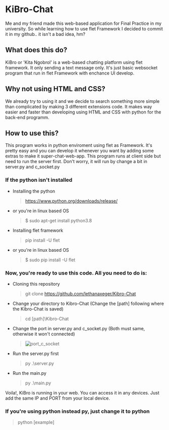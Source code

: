 # KiBro-Chat

Me and my friend made this web-based application for Final Practice in my university. So while learning how to use flet Framework I decided to commit it in my github.. it isn't a bad idea, hm?

## What does this do?
KiBro or 'Kita Ngobrol' is a web-based chatting platform using flet framework. It only sending a text message only. It's just basic websocket program that run in flet Framework with enchance UI develop.

## Why not using HTML and CSS?
We already try to using it and we decide to search something more simple than complicated by making 3 different extensions code. It makes way easier and faster than developing using HTML and CSS with python for the back-end programm.

## How to use this?
This program works in python enviroment using flet as Framework. It's pretty easy and you can develop it whenever you want by adding some extras to make it super-chat-web-app. This program runs at client side but need to run the server first. Don't worry, it will run by change a bit in server.py and c_socket.py

### If the python isn't installed
- Installing the python
  > https://www.python.org/downloads/release/
- or you're in linux based OS
  > $ sudo apt-get install python3.8

- Installing flet framework
  > pip install -U flet
- or you're in linux based OS
  > $ sudo pip install -U flet

### Now, you're ready to use this code. All you need to do is:
- Cloning this repository
  > git clone https://github.com/lethanaxeger/Kibro-Chat
  
- Change your directory to Kibro-Chat (Change the [path] following where the Kibro-Chat is saved)
  > cd [path]\Kibro-Chat
  
- Change the port in server.py and c_socket.py (Both must same, otherwise it won't connected)
  > ![port_c_socket](https://github.com/lethanaxeger/KiBro-Chat/assets/53499521/8144fe33-3a06-4839-9931-a8b47e84a516)
  
- Run the server.py first
  > py .\server.py
  
- Run the main.py
  > py .\main.py

Voila!, KiBro is running in your web. You can access it in any devices. Just add the same IP and PORT from your local device.
  
### If you're using python instead py, just change it to python
  > python [example]
